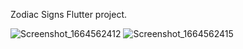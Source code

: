 

Zodiac Signs Flutter project.

![Screenshot_1664562412](https://user-images.githubusercontent.com/48881290/193334524-7ff5ad2c-cccc-4801-98cd-f836eacf4eb8.png)
![Screenshot_1664562415](https://user-images.githubusercontent.com/48881290/193334527-47f8173c-4792-436e-8be4-51d514be187d.png)
